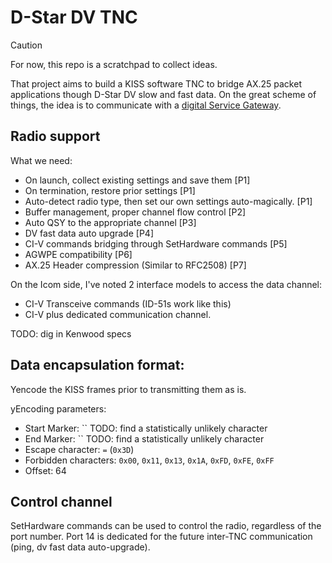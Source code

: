 # D-Star DV TNC

> [!CAUTION]
> For now, this repo is a scratchpad to collect ideas.

That project aims to build a KISS software TNC to bridge AX.25 packet applications though D-Star DV slow and fast data.
On the great scheme of things, the idea is to communicate with a [digital Service Gateway](https://github.com/dscp46/dsgw/).

## Radio support
What we need:
  * On launch, collect existing settings and save them [P1]
  * On termination, restore prior settings [P1]
  * Auto-detect radio type, then set our own settings auto-magically. [P1]
  * Buffer management, proper channel flow control [P2]
  * Auto QSY to the appropriate channel [P3]
  * DV fast data auto upgrade [P4]
  * CI-V commands bridging through SetHardware commands [P5]
  * AGWPE compatibility [P6]
  * AX.25 Header compression (Similar to RFC2508) [P7]

On the Icom side, I've noted 2 interface models to access the data channel:
  * CI-V Transceive commands (ID-51s work like this)
  * CI-V plus dedicated communication channel.

TODO: dig in Kenwood specs

## Data encapsulation format:
Yencode the KISS frames prior to transmitting them as is.

yEncoding parameters:
  * Start Marker: `` TODO: find a statistically unlikely character
  * End Marker: `` TODO: find a statistically unlikely character
  * Escape character: `=` (`0x3D`)
  * Forbidden characters: `0x00`, `0x11`, `0x13`, `0x1A`, `0xFD`, `0xFE`, `0xFF`
  * Offset: 64

## Control channel
SetHardware commands can be used to control the radio, regardless of the port number.
Port 14 is dedicated for the future inter-TNC communication (ping, dv fast data auto-upgrade).

